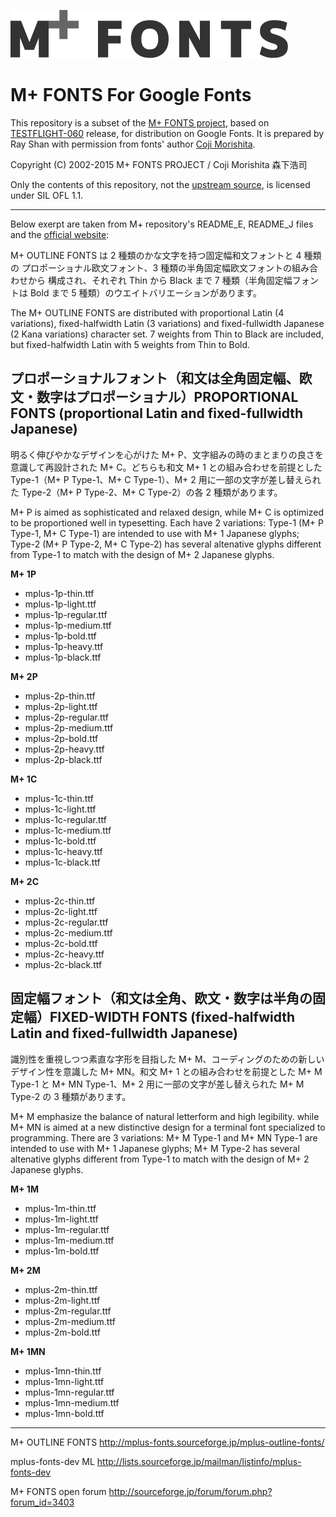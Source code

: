 ![M+ FONTS logo](mpf_logo.png "M+ FONTS logo")

M+ FONTS For Google Fonts
===


This repository is a subset of the [M+ FONTS project](https://mplus-fonts.osdn.jp/), based on [TESTFLIGHT-060](http://mplus-fonts.osdn.jp/cgi-bin/blosxom.cgi/mplus_fonts/mplus_fonts-150626-2.html) release, for distribution on Google Fonts. It is prepared by Ray Shan with permission from fonts' author [Coji Morishita](https://twitter.com/coz).

Copyright (C) 2002-2015 M+ FONTS PROJECT / Coji Morishita 森下浩司

Only the contents of this repository, not the [upstream source](https://osdn.jp/projects/mplus-fonts/), is licensed under SIL OFL 1.1.

---

Below exerpt are taken from M+ repository's README_E, README_J files and the [official website](https://mplus-fonts.osdn.jp/):

M+ OUTLINE FONTS は 2 種類のかな文字を持つ固定幅和文フォントと 4 種類の
プロポーショナル欧文フォント、3 種類の半角固定幅欧文フォントの組み合わせから
構成され、それぞれ Thin から Black まで 7 種類（半角固定幅フォントは Bold
まで 5 種類）のウエイトバリエーションがあります。

The M+ OUTLINE FONTS are distributed with proportional Latin (4 variations), fixed-halfwidth Latin (3 variations) and fixed-fullwidth Japanese (2 Kana variations) character set. 7 weights from Thin to Black are included, but fixed-halfwidth Latin with 5 weights from Thin to Bold.


## プロポーショナルフォント（和文は全角固定幅、欧文・数字はプロポーショナル）PROPORTIONAL FONTS (proportional Latin and fixed-fullwidth Japanese)

明るく伸びやかなデザインを心がけた M+ P、文字組みの時のまとまりの良さを意識して再設計された M+ C。どちらも和文 M+ 1 との組み合わせを前提とした Type-1（M+ P Type-1、M+ C Type-1）、M+ 2 用に一部の文字が差し替えられた Type-2（M+ P Type-2、M+ C Type-2）の各 2 種類があります。

M+ P is aimed as sophisticated and relaxed design, while M+ C is optimized to be proportioned well in typesetting. Each have 2 variations: Type-1 (M+ P Type-1, M+ C Type-1) are intended to use with M+ 1 Japanese glyphs; Type-2 (M+ P Type-2, M+ C Type-2) has several altenative glyphs different from Type-1 to match with the design of M+ 2 Japanese glyphs.

**M+ 1P**
- mplus-1p-thin.ttf
- mplus-1p-light.ttf
- mplus-1p-regular.ttf
- mplus-1p-medium.ttf
- mplus-1p-bold.ttf
- mplus-1p-heavy.ttf
- mplus-1p-black.ttf

**M+ 2P**
- mplus-2p-thin.ttf
- mplus-2p-light.ttf
- mplus-2p-regular.ttf
- mplus-2p-medium.ttf
- mplus-2p-bold.ttf
- mplus-2p-heavy.ttf
- mplus-2p-black.ttf

**M+ 1C**
- mplus-1c-thin.ttf
- mplus-1c-light.ttf
- mplus-1c-regular.ttf
- mplus-1c-medium.ttf
- mplus-1c-bold.ttf
- mplus-1c-heavy.ttf
- mplus-1c-black.ttf

**M+ 2C**
- mplus-2c-thin.ttf
- mplus-2c-light.ttf
- mplus-2c-regular.ttf
- mplus-2c-medium.ttf
- mplus-2c-bold.ttf
- mplus-2c-heavy.ttf
- mplus-2c-black.ttf


## 固定幅フォント（和文は全角、欧文・数字は半角の固定幅）FIXED-WIDTH FONTS (fixed-halfwidth Latin and fixed-fullwidth Japanese)

識別性を重視しつつ素直な字形を目指した M+ M、コーディングのための新しいデザイン性を意識した M+ MN。和文 M+ 1 との組み合わせを前提とした M+ M Type-1 と M+ MN Type-1、M+ 2 用に一部の文字が差し替えられた M+ M Type-2 の 3 種類があります。

M+ M emphasize the balance of natural letterform and high legibility. while M+ MN is aimed at a new distinctive design for a terminal font specialized to programming. There are 3 variations: M+ M Type-1 and M+ MN Type-1 are intended to use with M+ 1 Japanese glyphs; M+ M Type-2 has several altenative glyphs different from Type-1 to match with the design of M+ 2 Japanese glyphs.

**M+ 1M**
- mplus-1m-thin.ttf
- mplus-1m-light.ttf
- mplus-1m-regular.ttf
- mplus-1m-medium.ttf
- mplus-1m-bold.ttf

**M+ 2M**
- mplus-2m-thin.ttf
- mplus-2m-light.ttf
- mplus-2m-regular.ttf
- mplus-2m-medium.ttf
- mplus-2m-bold.ttf

**M+ 1MN**
- mplus-1mn-thin.ttf
- mplus-1mn-light.ttf
- mplus-1mn-regular.ttf
- mplus-1mn-medium.ttf
- mplus-1mn-bold.ttf

---

M+ OUTLINE FONTS
http://mplus-fonts.sourceforge.jp/mplus-outline-fonts/

mplus-fonts-dev ML
http://lists.sourceforge.jp/mailman/listinfo/mplus-fonts-dev

M+ FONTS open forum
http://sourceforge.jp/forum/forum.php?forum_id=3403
